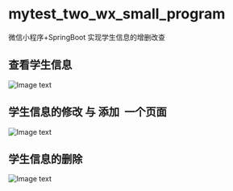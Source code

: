 # mytest_two_wx_small_program
微信小程序+SpringBoot    实现学生信息的增删改查


## 查看学生信息

![Image text](https://github.com/iamsongci/mytest_two_springBoot-mybatis/blob/master/docs/pic/%E5%AD%A6%E7%94%9F%E4%BF%A1%E6%81%AF%E5%88%97%E8%A1%A8.png?raw=true)



## 学生信息的修改 与 添加  一个页面

![Image text](https://github.com/iamsongci/mytest_two_springBoot-mybatis/blob/master/docs/pic/%E4%BF%AE%E6%94%B9%E6%88%96%E6%B7%BB%E5%8A%A0%E5%AD%A6%E7%94%9F%E4%BF%A1%E6%81%AF.png?raw=true)



## 学生信息的删除

![Image text](https://github.com/iamsongci/mytest_two_springBoot-mybatis/blob/master/docs/pic/%E5%88%A0%E9%99%A4%E5%AD%A6%E7%94%9F%E4%BF%A1%E6%81%AF.png?raw=true)

